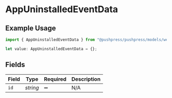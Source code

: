 # AppUninstalledEventData

## Example Usage

```typescript
import { AppUninstalledEventData } from "@pushpress/pushpress/models/webhooks";

let value: AppUninstalledEventData = {};
```

## Fields

| Field              | Type               | Required           | Description        |
| ------------------ | ------------------ | ------------------ | ------------------ |
| `id`               | *string*           | :heavy_minus_sign: | N/A                |